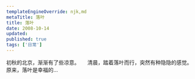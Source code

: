 ```yaml
---
templateEngineOverride: njk,md
metaTitle: 落叶
title: 落叶
date: 2008-10-14
updated:
published: true
tags: ['日常']
---
```


<div class="col-start-3 col-end-9">
初秋的北京，渐渐有了些凉意。　　清晨，踏着落叶而行，突然有种隐隐的感觉。　　原来，落叶是幸福的&#8230;
</div>
